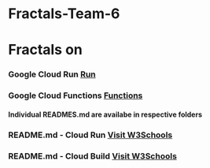 # Fractals-Team-6

<h1> Fractals on </h1>

<h3>Google Cloud Run  <a href="https://fractals-z5jn72m5kq-uc.a.run.app" target="_blank">Run<a> </h3>
<h3> Google Cloud Functions   <a href="https://us-central1-gcp-cf-fractals.cloudfunctions.net/fractals" target="_blank">Functions<a></h3>

  
  <h4> Individual READMES.md are availabe in respective folders</h4>
  
 
  <h3>README.md - Cloud Run  <a href="" target="_blank">Visit W3Schools</a> </h3>
  <h3>README.md - Cloud Build <a href="" target="_blank">Visit W3Schools</a> </h3>
